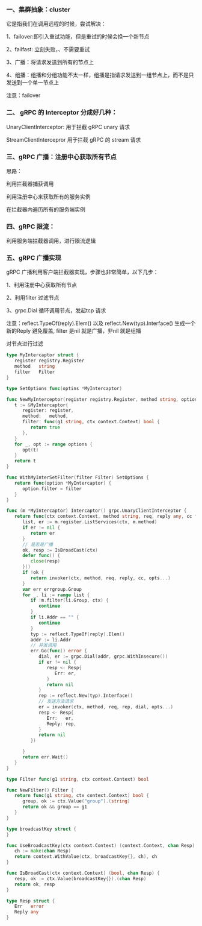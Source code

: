 ### 一、集群抽象：cluster

它是指我们在调用远程的时候，尝试解决：

1、failover:即引入重试功能，但是重试的时候会换一个新节点

2、failfast: 立刻失败，、不需要重试

3、广播：将请求发送到所有的节点上

4、组播：组播和分组功能不太一样，组播是指请求发送到一组节点上，而不是只发送到一个单一节点上

注意：failover 

### 二、 gRPC 的  Interceptor 分成好几种：

UnaryClientInterceptor: 用于拦截 gRPC unary 请求

StreamClientIntercepror 用于拦截 gRPC 的 stream 请求

### 三、gRPC 广播：注册中心获取所有节点

思路：

利用拦截器捕获调用

利用注册中心来获取所有的服务实例

在拦截器内遍历所有的服务端实例

### 四、gRPC 限流：

利用服务端拦截器调用，进行限流逻辑

### 五、gRPC 广播实现

gRPC 广播利用客户端拦截器实现，步骤也非常简单，以下几步：

1、利用注册中心获取所有节点

2、利用filter 过滤节点

3、grpc.Dial 循环调用节点，发起tcp 请求

注意：reflect.TypeOf(reply).Elem() 以及 reflect.New(typ).Interface() 生成一个新的Reply 避免覆盖, filter 是nil 就是广播，非nil 就是组播

对节点进行过滤

```go
type MyIntercaptor struct {
   register registry.Register
   method   string
   filter   Filter
}

type SetOptions func(optins *MyIntercaptor)

func NewMyInterceptor(register registry.Register, method string, options ...SetOptions) *MyIntercaptor {
   t := &MyIntercaptor{
      register: register,
      method:   method,
      filter: func(g1 string, ctx context.Context) bool {
         return true
      },
   }
   for _, opt := range options {
      opt(t)
   }
   return t
}

func WithMyInterSetFilter(filter Filter) SetOptions {
   return func(option *MyIntercaptor) {
      option.filter = filter
   }
}

func (m *MyIntercaptor) Intercaptor() grpc.UnaryClientInterceptor {
   return func(ctx context.Context, method string, req, reply any, cc *grpc.ClientConn, invoker grpc.UnaryInvoker, opts ...grpc.CallOption) error {
      list, er := m.register.ListServices(ctx, m.method)
      if er != nil {
         return er
      }
      // 是否是广播
      ok, resp := IsBroadCast(ctx)
      defer func() {
         close(resp)
      }()
      if !ok {
         return invoker(ctx, method, req, reply, cc, opts...)
      }
      var err errgroup.Group
      for _, li := range list {
         if !m.filter(li.Group, ctx) {
            continue
         }
         if li.Addr == "" {
            continue
         }
         typ := reflect.TypeOf(reply).Elem()
         addr := li.Addr
         // 并发调用
         err.Go(func() error {
            dial, er := grpc.Dial(addr, grpc.WithInsecure())
            if er != nil {
               resp <- Resp{
                  Err: er,
               }
               return nil
            }
            rep := reflect.New(typ).Interface()
            // 发送方法请求
            er = invoker(ctx, method, req, rep, dial, opts...)
            resp <- Resp{
               Err:   er,
               Reply: rep,
            }
            return nil
         })

      }
      return err.Wait()
   }
}

type Filter func(g1 string, ctx context.Context) bool

func NewFilter() Filter {
   return func(g1 string, ctx context.Context) bool {
      group, ok := ctx.Value("group").(string)
      return ok && group == g1
   }
}

type broadcastKey struct {
}

func UseBroadcastKey(ctx context.Context) (context.Context, chan Resp) {
   ch := make(chan Resp)
   return context.WithValue(ctx, broadcastKey{}, ch), ch
}

func IsBroadCast(ctx context.Context) (bool, chan Resp) {
   resp, ok := ctx.Value(broadcastKey{}).(chan Resp)
   return ok, resp
}

type Resp struct {
   Err   error
   Reply any
}
```